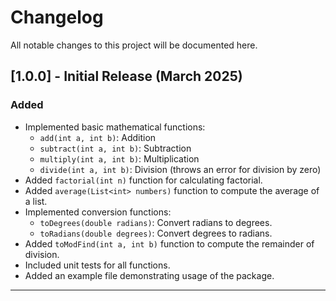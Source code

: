 # Changelog

All notable changes to this project will be documented here.

## [1.0.0] - Initial Release (March 2025)
### Added
- Implemented basic mathematical functions:
  - `add(int a, int b)`: Addition
  - `subtract(int a, int b)`: Subtraction
  - `multiply(int a, int b)`: Multiplication
  - `divide(int a, int b)`: Division (throws an error for division by zero)
- Added `factorial(int n)` function for calculating factorial.
- Added `average(List<int> numbers)` function to compute the average of a list.
- Implemented conversion functions:
  - `toDegrees(double radians)`: Convert radians to degrees.
  - `toRadians(double degrees)`: Convert degrees to radians.
- Added `toModFind(int a, int b)` function to compute the remainder of division.
- Included unit tests for all functions.
- Added an example file demonstrating usage of the package.

---
